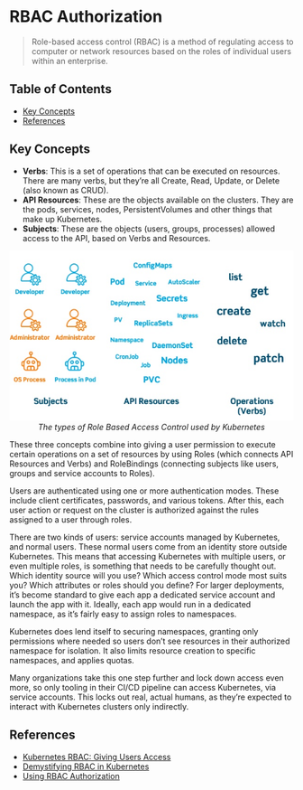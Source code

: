 # RBAC Authorization

> Role-based access control (RBAC) is a method of regulating access to computer or network resources based on the roles of individual users within an enterprise.


## Table of Contents

<!-- START doctoc generated TOC please keep comment here to allow auto update -->
<!-- DON'T EDIT THIS SECTION, INSTEAD RE-RUN doctoc TO UPDATE -->


- [Key Concepts](#key-concepts)
- [References](#references)

<!-- END doctoc generated TOC please keep comment here to allow auto update -->


## Key Concepts

- **Verbs**: This is a set of operations that can be executed on resources. There are many verbs, but they’re all Create, Read, Update, or Delete (also known as CRUD).
- **API Resources**: These are the objects available on the clusters. They are the pods, services, nodes, PersistentVolumes and other things that make up Kubernetes.
- **Subjects**: These are the objects (users, groups, processes) allowed access to the API, based on Verbs and Resources.

<div align="center">
  <img src="assets/types-of-rbac.jpg" width="520">
  <br />
  <em>The types of Role Based Access Control used by Kubernetes</em>
</div>

These three concepts combine into giving a user permission to execute certain operations on a set of resources by using Roles (which connects API Resources and Verbs) and RoleBindings (connecting subjects like users, groups and service accounts to Roles).

Users are authenticated using one or more authentication modes. These include client certificates, passwords, and various tokens. After this, each user action or request on the cluster is authorized against the rules assigned to a user through roles.

There are two kinds of users: service accounts managed by Kubernetes, and normal users. These normal users come from an identity store outside Kubernetes. This means that accessing Kubernetes with multiple users, or even multiple roles, is something that needs to be carefully thought out. Which identity source will you use? Which access control mode most suits you? Which attributes or roles should you define? For larger deployments, it’s become standard to give each app a dedicated service account and launch the app with it. Ideally, each app would run in a dedicated namespace, as it’s fairly easy to assign roles to namespaces.

Kubernetes does lend itself to securing namespaces, granting only permissions where needed so users don’t see resources in their authorized namespace for isolation. It also limits resource creation to specific namespaces, and applies quotas.

Many organizations take this one step further and lock down access even more, so only tooling in their CI/CD pipeline can access Kubernetes, via service accounts. This locks out real, actual humans, as they’re expected to interact with Kubernetes clusters only indirectly.


## References

- [Kubernetes RBAC: Giving Users Access](https://platform9.com/blog/the-gorilla-guide-to-kubernetes-in-the-enterprise-chapter-4-putting-kubernetes-to-work/)
- [Demystifying RBAC in Kubernetes](https://www.cncf.io/blog/2018/08/01/demystifying-rbac-in-kubernetes/)
- [Using RBAC Authorization](https://kubernetes.io/docs/reference/access-authn-authz/rbac/)
